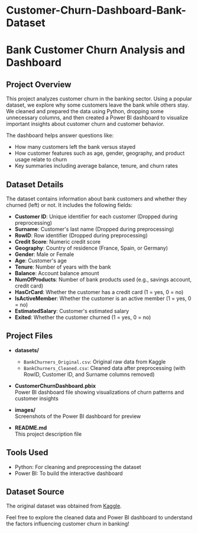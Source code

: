 # Customer-Churn-Dashboard-Bank-Dataset
# Bank Customer Churn Analysis and Dashboard

## Project Overview

This project analyzes customer churn in the banking sector. Using a popular dataset, we explore why some customers leave the bank while others stay. We cleaned and prepared the data using Python, dropping some unnecessary columns, and then created a Power BI dashboard to visualize important insights about customer churn and customer behavior.

The dashboard helps answer questions like:
- How many customers left the bank versus stayed
- How customer features such as age, gender, geography, and product usage relate to churn
- Key summaries including average balance, tenure, and churn rates

## Dataset Details

The dataset contains information about bank customers and whether they churned (left) or not. It includes the following fields:

- **Customer ID**: Unique identifier for each customer (Dropped during preprocessing)  
- **Surname**: Customer's last name (Dropped during preprocessing)  
- **RowID**: Row identifier (Dropped during preprocessing)  
- **Credit Score**: Numeric credit score  
- **Geography**: Country of residence (France, Spain, or Germany)  
- **Gender**: Male or Female  
- **Age**: Customer's age  
- **Tenure**: Number of years with the bank  
- **Balance**: Account balance amount  
- **NumOfProducts**: Number of bank products used (e.g., savings account, credit card)  
- **HasCrCard**: Whether the customer has a credit card (1 = yes, 0 = no)  
- **IsActiveMember**: Whether the customer is an active member (1 = yes, 0 = no)  
- **EstimatedSalary**: Customer's estimated salary  
- **Exited**: Whether the customer churned (1 = yes, 0 = no)  

## Project Files

- **datasets/**  
  - `BankChurners_Original.csv`: Original raw data from Kaggle  
  - `BankChurners_Cleaned.csv`: Cleaned data after preprocessing (with RowID, Customer ID, and Surname columns removed)  

- **CustomerChurnDashboard.pbix**  
  Power BI dashboard file showing visualizations of churn patterns and customer insights  

- **images/**  
  Screenshots of the Power BI dashboard for preview  

- **README.md**  
  This project description file  

## Tools Used

- Python: For cleaning and preprocessing the dataset  
- Power BI: To build the interactive dashboard  

## Dataset Source

The original dataset was obtained from [Kaggle](https://www.kaggle.com/datasets/shubhammeshram579/bank-customer-churn-prediction).

Feel free to explore the cleaned data and Power BI dashboard to understand the factors influencing customer churn in banking!

